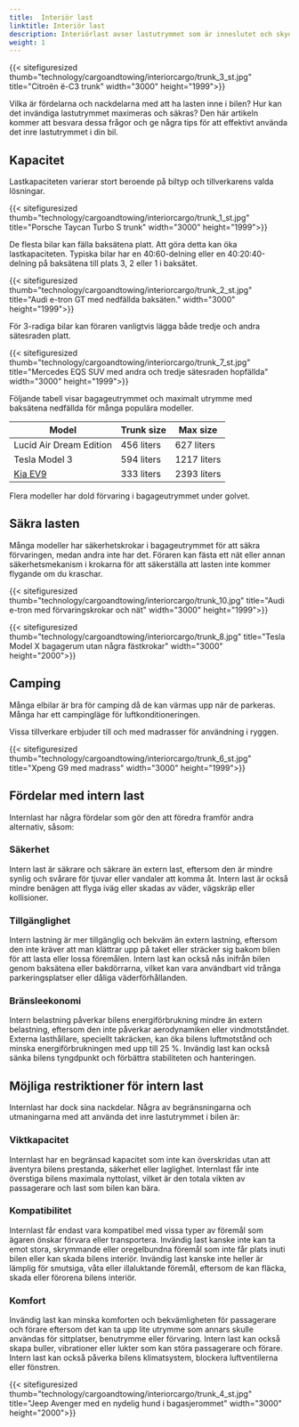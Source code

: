 ```yaml
---
title:  Interiör last
linktitle: Interiör last
description: Interiörlast avser lastutrymmet som är inneslutet och skyddat av bilens karosseri och fönster. Intern belastning kan variera beroende på modell och bilens konfiguration.
weight: 1
---
```

<!-- markdownlint-disable MD033 -->
{{< sitefiguresized thumb="technology/cargoandtowing/interiorcargo/trunk_3_st.jpg" title="Citroën ë-C3 trunk" width="3000" height="1999">}}

Vilka är fördelarna och nackdelarna med att ha lasten inne i bilen? Hur kan det invändiga lastutrymmet maximeras och säkras? Den här artikeln kommer att besvara dessa frågor och ge några tips för att effektivt använda det inre lastutrymmet i din bil.

## Kapacitet

Lastkapaciteten varierar stort beroende på biltyp och tillverkarens valda lösningar.

{{< sitefiguresized thumb="technology/cargoandtowing/interiorcargo/trunk_1_st.jpg" title="Porsche Taycan Turbo S trunk" width="3000" height="1999">}}

De flesta bilar kan fälla baksätena platt. Att göra detta kan öka lastkapaciteten. Typiska bilar har en 40:60-delning eller en 40:20:40-delning på baksätena till plats 3, 2 eller 1 i baksätet.

{{< sitefiguresized thumb="technology/cargoandtowing/interiorcargo/trunk_2_st.jpg" title="Audi e-tron GT med nedfällda baksäten." width="3000" height="1999">}}

För 3-radiga bilar kan föraren vanligtvis lägga både tredje och andra sätesraden platt.

{{< sitefiguresized thumb="technology/cargoandtowing/interiorcargo/trunk_7_st.jpg" title="Mercedes EQS SUV med andra och tredje sätesraden hopfällda" width="3000" height="1999">}}

Följande tabell visar bagageutrymmet och maximalt utrymme med baksätena nedfällda för många populära modeller.

<table class="table table-striped">
<thead>
    <tr>
        <th>Model</th>
        <th>Trunk size</th>
        <th>Max size</th>
    </tr>
</thead>
<tbody>
    <tr>
        <td>Lucid Air Dream Edition</td>
        <td>456 liters</td>
        <td>627 liters</td>
    </tr>
    <tr>
        <td>Tesla Model 3</td>
        <td>594 liters</td>
        <td>1217 liters</td>
    </tr>
    <tr>
        <td><a href="../../../models/kia/ev9/">Kia EV9</a></td>
        <td>333 liters</td>
        <td>2393 liters</td>
    </tr>
</tbody>
</table>
Flera modeller har dold förvaring i bagageutrymmet under golvet.

## Säkra lasten

Många modeller har säkerhetskrokar i bagageutrymmet för att säkra förvaringen, medan andra inte har det. Föraren kan fästa ett nät eller annan säkerhetsmekanism i krokarna för att säkerställa att lasten inte kommer flygande om du kraschar.

{{< sitefiguresized thumb="technology/cargoandtowing/interiorcargo/trunk_10.jpg" title="Audi e-tron med förvaringskrokar och nät" width="3000" height="1999">}}

{{< sitefiguresized thumb="technology/cargoandtowing/interiorcargo/trunk_8.jpg" title="Tesla Model X bagagerum utan några fästkrokar" width="3000" height="2000">}}


## Camping

Många elbilar är bra för camping då de kan värmas upp när de parkeras. Många har ett campingläge för luftkonditioneringen.

Vissa tillverkare erbjuder till och med madrasser för användning i ryggen.

{{< sitefiguresized thumb="technology/cargoandtowing/interiorcargo/trunk_6_st.jpg" title="Xpeng G9 med madrass" width="3000" height="1999">}}

## Fördelar med intern last

Internlast har några fördelar som gör den att föredra framför andra alternativ, såsom:

### Säkerhet

Intern last är säkrare och säkrare än extern last, eftersom den är mindre synlig och svårare för tjuvar eller vandaler att komma åt. Intern last är också mindre benägen att flyga iväg eller skadas av väder, vägskräp eller kollisioner.

### Tillgänglighet

Intern lastning är mer tillgänglig och bekväm än extern lastning, eftersom den inte kräver att man klättrar upp på taket eller sträcker sig bakom bilen för att lasta eller lossa föremålen. Intern last kan också nås inifrån bilen genom baksätena eller bakdörrarna, vilket kan vara användbart vid trånga parkeringsplatser eller dåliga väderförhållanden.

### Bränsleekonomi

Intern belastning påverkar bilens energiförbrukning mindre än extern belastning, eftersom den inte påverkar aerodynamiken eller vindmotståndet. Externa lasthållare, speciellt takräcken, kan öka bilens luftmotstånd och minska energiförbrukningen med upp till 25 %. Invändig last kan också sänka bilens tyngdpunkt och förbättra stabiliteten och hanteringen.

## Möjliga restriktioner för intern last

Internlast har dock sina nackdelar. Några av begränsningarna och utmaningarna med att använda det inre lastutrymmet i bilen är:

### Viktkapacitet

Internlast har en begränsad kapacitet som inte kan överskridas utan att äventyra bilens prestanda, säkerhet eller laglighet. Internlast får inte överstiga bilens maximala nyttolast, vilket är den totala vikten av passagerare och last som bilen kan bära.

### Kompatibilitet

Internlast får endast vara kompatibel med vissa typer av föremål som ägaren önskar förvara eller transportera. Invändig last kanske inte kan ta emot stora, skrymmande eller oregelbundna föremål som inte får plats inuti bilen eller kan skada bilens interiör. Invändig last kanske inte heller är lämplig för smutsiga, våta eller illaluktande föremål, eftersom de kan fläcka, skada eller förorena bilens interiör.

### Komfort

Invändig last kan minska komforten och bekvämligheten för passagerare och förare eftersom det kan ta upp lite utrymme som annars skulle användas för sittplatser, benutrymme eller förvaring. Intern last kan också skapa buller, vibrationer eller lukter som kan störa passagerare och förare. Intern last kan också påverka bilens klimatsystem, blockera luftventilerna eller fönstren.

{{< sitefiguresized thumb="technology/cargoandtowing/interiorcargo/trunk_4_st.jpg" title="Jeep Avenger med en nydelig hund i bagasjerommet" width="3000" height="2000">}}
